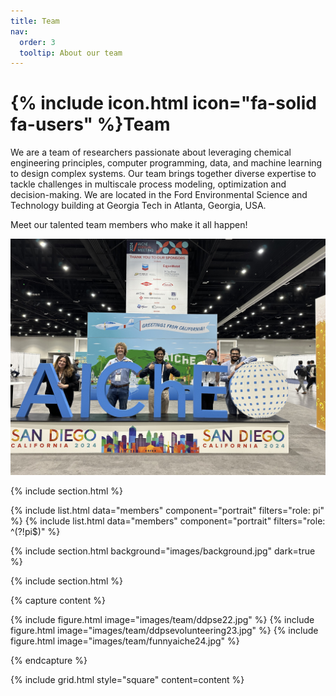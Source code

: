 ```yaml
---
title: Team
nav:
  order: 3
  tooltip: About our team
---
```


# {% include icon.html icon="fa-solid fa-users" %}Team

We are a team of researchers passionate about leveraging chemical engineering principles, computer programming, data, and machine learning to design complex systems. Our team brings together diverse expertise to tackle challenges in multiscale process modeling, optimization and decision-making. We are located in the Ford Environmental Science and Technology building at Georgia Tech in Atlanta, Georgia, USA.

Meet our talented team members who make it all happen!

<div class ="page-image">
<img src="/images/team/ddpseaiche24.jpeg" alt="DDPSE AIChE 2024 Photo">
</div>

{% include section.html %}

{% include list.html data="members" component="portrait" filters="role: pi" %}
{% include list.html data="members" component="portrait" filters="role: ^(?!pi$)" %}

{% include section.html background="images/background.jpg" dark=true %}

{% include section.html %}

{% capture content %}

{% include figure.html image="images/team/ddpse22.jpg" %}
{% include figure.html image="images/team/ddpsevolunteering23.jpg" %}
{% include figure.html image="images/team/funnyaiche24.jpg" %}

{% endcapture %}

{% include grid.html style="square" content=content %}
